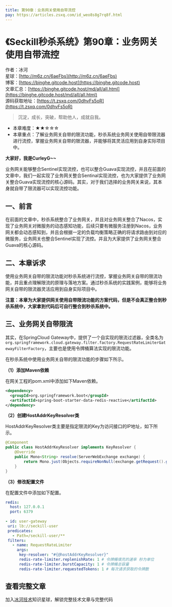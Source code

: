 ```yaml
---
title: 第90章：业务网关使用自带流控
pay: https://articles.zsxq.com/id_weo8s8g7rq8f.html
---
```


# 《Seckill秒杀系统》第90章：业务网关使用自带流控

作者：冰河
<br/>星球：[http://m6z.cn/6aeFbs](http://m6z.cn/6aeFbs)
<br/>博客：[https://binghe.gitcode.host](https://binghe.gitcode.host)
<br/>文章汇总：[https://binghe.gitcode.host/md/all/all.html](https://binghe.gitcode.host/md/all/all.html)
<br/>源码获取地址：[https://t.zsxq.com/0dhvFs5oR](https://t.zsxq.com/0dhvFs5oR)

> 沉淀，成长，突破，帮助他人，成就自我。

* 本章难度：★★☆☆☆
* 本章重点：了解业务网关自带的限流功能，秒杀系统业务网关使用自带限流器进行流控，掌握业务网关自带的限流器，并能够将其灵活应用到自身实际项目中。

**大家好，我是CurleyG~~**

业务网关能够整合Sentinel实现流控，也可以整合Guava实现流控，并且在前面的文章中，我们一起实现了业务网关整合Sentinal实现流控，也为大家提供了业务网关整合Guava实现流控的核心源码。其实，对于我们选择的业务网关来说，其本身就自带了限流器可以实现流控功能。

## 一、前言

在前面的文章中，秒杀系统整合了业务网关，并且对业务网关整合了Nacos，实现了业务网关对微服务的动态感知功能，后续只要有微服务注册到Nacos，业务网关都会动态感知到，并且会根据一定的负载均衡策略正确的将请求路由到对应的微服务，业务网关也整合Sentinel实现了流控。并且为大家提供了业务网关整合Guava的核心源码。

## 二、本章诉求

使用业务网关自带的限流功能对秒杀系统进行流控，掌握业务网关自带的限流功能，并且重点理解限流的原理与落地方案。通过秒杀系统的实践案例，能够将业务网关自带的限流器灵活应用到自身实际项目中。

**注意：本章为大家提供网关使用自带限流功能的方案代码，但是不会真正整合到秒杀系统中，大家拿到代码后可自行整合到秒杀系统中。**

## 三、业务网关自带限流

其实，在SpringCloud Gateway中，提供了一个自实现的限流过滤器，全类名为`org.springframework.cloud.gateway.filter.factory.RequestRateLimiterGatewayFilterFactory`，主要也是使用令牌桶算法实现的限流功能。

在秒杀系统中使用业务网关自带的限流功能的步骤如下所示。

**（1）添加Maven依赖**

在网关工程的pom.xml中添加如下Maven依赖。

```xml
<dependency>
  <groupId>org.springframework.boot</groupId>
  <artifactId>spring-boot-starter-data-redis-reactive</artifactId>
</dependency>
```

**（2）创建HostAddrKeyResolver类**

HostAddrKeyResolver类主要是指定限流的Key为访问接口的IP地址，如下所示。

```java
@Component
public class HostAddrKeyResolver implements KeyResolver {
    @Override
    public Mono<String> resolve(ServerWebExchange exchange) {
        return Mono.just(Objects.requireNonNull(exchange.getRequest().getRemoteAddress()).getAddress().getHostAddress());
    }
}
```

**（3）修改配置文件**

在配置文件中添加如下配置。

```yaml
redis:
  host: 127.0.0.1
  port: 6379
  
- id: user-gateway
 uri: lb://seckill-user
 predicates:
   - Path=/seckill-user/**
 filters:
   - name: RequestRateLimiter
     args:
      key-resolver: "#{@hostAddrKeyResolver}"
      redis-rate-limiter.replenishRate: 1 # 令牌桶填充的速率 秒为单位
      redis-rate-limiter.burstCapacity: 1 # 令牌桶总容量
      redis-rate-limiter.requestedTokens: 1 # 每次请求获取的令牌数
```

## 查看完整文章

加入[冰河技术](http://m6z.cn/6aeFbs)知识星球，解锁完整技术文章与完整代码
